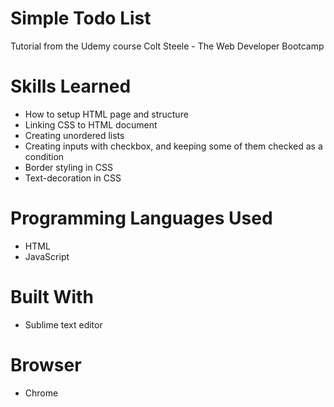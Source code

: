 # Simple Todo List
Tutorial from the Udemy course Colt Steele - The Web Developer Bootcamp

# Skills Learned 
- How to setup HTML page and structure
- Linking CSS to HTML document
- Creating unordered lists
- Creating inputs with checkbox, and keeping some of them checked as a condition
- Border styling in CSS
- Text-decoration in CSS 

# Programming Languages Used
- HTML
- JavaScript

# Built With
- Sublime text editor

# Browser
- Chrome
